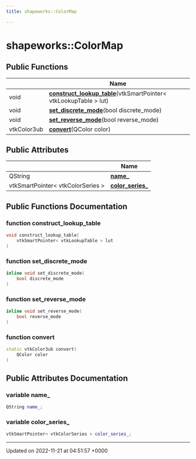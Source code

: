 ```yaml
---
title: shapeworks::ColorMap

---
```


# shapeworks::ColorMap





## Public Functions

|                | Name           |
| -------------- | -------------- |
| void | **[construct_lookup_table](../Classes/classshapeworks_1_1ColorMap.md#function-construct-lookup-table)**(vtkSmartPointer< vtkLookupTable > lut) |
| void | **[set_discrete_mode](../Classes/classshapeworks_1_1ColorMap.md#function-set-discrete-mode)**(bool discrete_mode) |
| void | **[set_reverse_mode](../Classes/classshapeworks_1_1ColorMap.md#function-set-reverse-mode)**(bool reverse_mode) |
| vtkColor3ub | **[convert](../Classes/classshapeworks_1_1ColorMap.md#function-convert)**(QColor color) |

## Public Attributes

|                | Name           |
| -------------- | -------------- |
| QString | **[name_](../Classes/classshapeworks_1_1ColorMap.md#variable-name-)**  |
| vtkSmartPointer< vtkColorSeries > | **[color_series_](../Classes/classshapeworks_1_1ColorMap.md#variable-color-series-)**  |

## Public Functions Documentation

### function construct_lookup_table

```cpp
void construct_lookup_table(
    vtkSmartPointer< vtkLookupTable > lut
)
```


### function set_discrete_mode

```cpp
inline void set_discrete_mode(
    bool discrete_mode
)
```


### function set_reverse_mode

```cpp
inline void set_reverse_mode(
    bool reverse_mode
)
```


### function convert

```cpp
static vtkColor3ub convert(
    QColor color
)
```


## Public Attributes Documentation

### variable name_

```cpp
QString name_;
```


### variable color_series_

```cpp
vtkSmartPointer< vtkColorSeries > color_series_;
```


-------------------------------

Updated on 2022-11-21 at 04:51:57 +0000